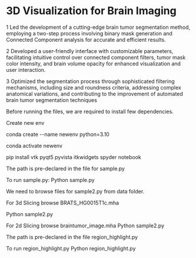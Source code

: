 # 3D Visualization for Brain Imaging

1 Led the development of a cutting-edge brain tumor segmentation method, employing a two-step process involving binary mask generation and Connected Component analysis for accurate and   efficient results.

2 Developed a user-friendly interface with customizable parameters, facilitating intuitive control over connected component filters, tumor mask color intensity, 
  and brain volume opacity for enhanced visualization and user interaction.

3 Optimized the segmentation process through sophisticated filtering mechanisms, including size and roundness criteria, addressing complex anatomical variations, and contributing to      the improvement of automated brain tumor segmentation techniques

Before running the files, we are required to install few dependencies.

Create new env

conda create --name newenv python=3.10

conda activate newenv

pip install vtk pyqt5 pyvista itkwidgets spyder notebook

The path is pre-declared in the file for sample.py

To run sample.py: 
Python sample.py

We need to browse files for sample2.py from data folder.

For 3d Slicing browse BRATS_HG0015T1c.mha

Python sample2.py

For 2d Slicing browse braintumor_image.mha
Python sample2.py

The path is pre-declared in the file region_highlight.py

To run region_highlight.py
Python region_highlight.py


